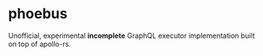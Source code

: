 # phoebus

Unofficial, experimental **incomplete** GraphQL executor implementation built on top of apollo-rs.

